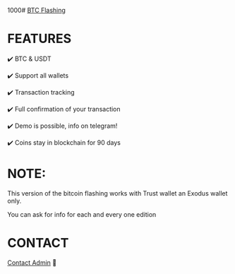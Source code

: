 1000# [BTC Flashing](https://t.me/czarbit)

# FEATURES
✔️ BTC & USDT

✔️ Support all wallets

✔️ Transaction tracking

✔️ Full confirmation of your transaction

✔️ Demo is possible, info on telegram!

✔️ Coins stay in blockchain for 90 days


# NOTE:

This version of the bitcoin flashing works with Trust wallet an Exodus wallet only.

You can ask for info for each and every one edition

# CONTACT
[Contact Admin](https://t.me/czarbit) 🔗
